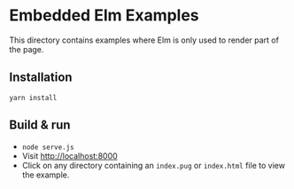 # Embedded Elm Examples

This directory contains examples where Elm is only used to render part of the page.

## Installation

`yarn install`

## Build & run

- `node serve.js`
- Visit [http://localhost:8000](http://localhost:8000)
- Click on any directory containing an `index.pug` or `index.html` file to view the example.